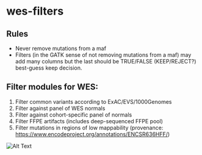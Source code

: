 # wes-filters

## Rules
* Never remove mutations from a maf
* Filters (in the GATK sense of not removing mutations from a maf) may add many columns but the last should be TRUE/FALSE (KEEP/REJECT?) best-guess keep decision.

## Filter modules for WES:
  1. Filter common variants according to ExAC/EVS/1000Genomes
  2. Filter against panel of WES normals
  3. Filter against cohort-specific panel of normals
  4. Filter FFPE artifacts (includes deep-sequenced FFPE pool)
  5. Filter mutations in regions of low mappability (provenance: https://www.encodeproject.org/annotations/ENCSR636HFF/)

![Alt Text](http://i.giphy.com/14bJDgZJb8SI4E.gif)
